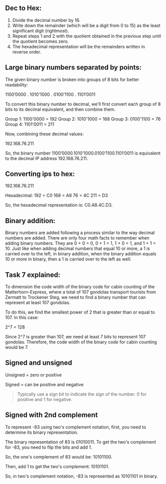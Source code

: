 ## Dec to Hex:

1. Divide the decimal number by 16.
2. Write down the remainder (which will be a digit from 0 to 15) as the least significant digit (rightmost).
3. Repeat steps 1 and 2 with the quotient obtained in the previous step until the quotient becomes zero.
4. The hexadecimal representation will be the remainders written in reverse order.

## Large binary numbers separated by points:

The given binary number is broken into groups of 8 bits for better readability:

1100’0000 . 1010’1000 . 0100’1100 . 1101’0011

To convert this binary number to decimal, we'll first convert each group of 8 bits to its decimal equivalent, and then combine them.

Group 1: 1100'0000 = 192
Group 2: 1010'1000 = 168
Group 3: 0100'1100 = 76
Group 4: 1101'0011 = 211

Now, combining these decimal values:

192.168.76.211

So, the binary number 1100’0000.1010’1000.0100’1100.1101’0011 is equivalent to the decimal IP address 192.168.76.211.

## Converting ips to hex:

192.168.76.211

Hexadecimal:
192 = C0
168 = A8
76 = 4C
211 = D3

So, the hexadecimal representation is: C0.A8.4C.D3.

## Binary addition:

Binary numbers are added following a process similar to the way decimal numbers are added. There are only four math facts to remember when adding binary numbers. They are 0 + 0 = 0, 0 + 1 = 1, 1 + 0 = 1, and 1 + 1 = 10. Just like when adding decimal numbers that equal 10 or more, a 1 is carried over to the left, in binary addition, when the binary addition equals 10 or more in binary, then a 1 is carried over to the left as well.

## Task 7 explained:

To dimension the code width of the binary code for cabin counting of the Matterhorn-Express, where a total of 107 gondolas transport tourists from Zermatt to Trockener Steg, we need to find a binary number that can represent at least 107 gondolas.

To do this, we find the smallest power of 2 that is greater than or equal to 107. In this case:

2^7 = 128

Since
2^7 is greater than 107, we need at least 7 bits to represent 107 gondolas. Therefore, the code width of the binary code for cabin counting would be 7.

## Signed and unsigned

Unsigned = zero or positive

Signed = can be positive and negative

> Typically use a sign bit to indicate the sign of the number: 0 for positive and 1 for negative.

## Signed with 2nd complement

To represent -83 using two's complement notation, first, you need to determine its binary representation.

The binary representation of 83 is 01010011. To get the two's complement for -83, you need to flip the bits and add 1.

So, the one's complement of 83 would be: 10101100.

Then, add 1 to get the two's complement: 10101101.

So, in two's complement notation, -83 is represented as 10101101 in binary.
